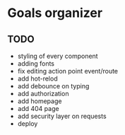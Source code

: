 # Goals organizer 

## TODO
- styling of every component
- adding fonts
- fix editing action point event/route
- add hot-relod
- add debounce on typing
- add authorization
- add homepage
- add 404 page
- add security layer on requests
- deploy 
